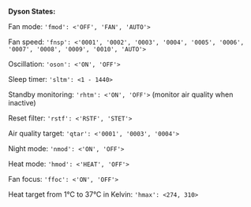 **Dyson States:**

Fan mode: `'fmod': <'OFF', 'FAN', 'AUTO'>`

Fan speed: `'fnsp': <'0001', '0002', '0003', '0004', '0005', '0006', '0007', '0008', '0009', '0010', 'AUTO'>`

Oscillation: `'oson': <'ON', 'OFF'>`

Sleep timer: `'sltm': <1 - 1440>`

Standby monitoring: `'rhtm': <'ON', 'OFF'>` (monitor air quality when inactive)

Reset filter: `'rstf': <'RSTF', 'STET'>`

Air quality target: `'qtar': <'0001', '0003', '0004'>`

Night mode: `'nmod': <'ON', 'OFF'>`

Heat mode: `'hmod': <'HEAT', 'OFF'>`

Fan focus: `'ffoc': <'ON', 'OFF'>`

Heat target from 1°C to 37°C in Kelvin: `'hmax': <274, 310>`